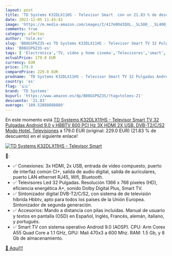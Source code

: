 ```yaml
---
layout: post
title: 'TD Systems K32DLX11HS - Televisor Smart  con un 21.83 % de descuento'
date: 2021-12-05 11:43:43
image: 'https://m.media-amazon.com/images/I/417m9O4IQXL._SL500_._SL400_.jpg'
comments: true
category: ofertas
author: 'tole.es'
slug: 'B08GSP6Z3S-es TD Systems K32DLX11HS - Televisor Smart TV 32 Pulgadas...'
sku: 'B08GSP6Z3S-es'
tags: [ 'Electrónica','TV, vídeo y home cinema','Televisores','smart','td systems','televisor','tv', ]
actualPrice: 179.0 EUR
currency: EUR
price: 179.0
comparePrice: 229.0 EUR
prodname: 'TD Systems K32DLX11HS - Televisor Smart TV 32 Pulgadas Android 9.0 y HBBTV  800 PCI Hz  3X HDMI  2X USB. DVB-T2/C/S2  Modo Hotel. Televisiones'
country: 'es'
flag: '🇪🇸'
brand: 'TD Systems'
buyurl: 'https://www.amazon.es/dp/B08GSP6Z3S/?tag=tolees-21'
descuento: '21.83'
average: '189.52888888889'
---
```


En este momento está [TD Systems K32DLX11HS - Televisor Smart TV 32 Pulgadas Android 9.0 y HBBTV  800 PCI Hz  3X HDMI  2X USB. DVB-T2/C/S2  Modo Hotel. Televisiones](https://www.amazon.es/dp/B08GSP6Z3S/?tag=tolees-21) a 179.0 EUR (original: 229.0 EUR) (21.83 %  de descuento) en el siguiente enlace!

[![TD Systems K32DLX11HS - Televisor Smart ](https://m.media-amazon.com/images/I/417m9O4IQXL._SL500_._SL400_.jpg)](https://www.amazon.es/dp/B08GSP6Z3S/?tag=tolees-21)

🔎:

- ✅ Conexiones: 3x HDMI, 2x USB, entrada de vídeo compuesto, puerto de interfaz común CI+, salida de audio digital, salida de auriculares, puerto LAN ethernet RJ45, Wifi, Bluetooth.
- ✅ Televisores Led 32 Pulgadas. Resolución 1366 x 768 píxeles (HD), eficiencia energética A+, sonido Dolby Digital Plus, Smart TV.
- ✅ Sintonizador digital DVB-T2/C/S2, con sistema de de televisión híbrida Hbbtv, apto para todos los países de la Unión Europea. Sintonizador de segunda generación.
- ✅ Accesorios: Mando a distancia con pilas incluidas. Manual de usuario y textos en pantalla (OSD) en Español, Inglés, Francés, alemán, italiano, y portugués.
- ✅ Smart TV con sistema operativo Android 9.0 (AOSP). CPU: Arm Corex A55 Quad Core a 1.1 GHz, GPU: Mali 470x3 a 600 Mhz. RAM: 1.5 Gb, y 8 Gb de almacenamiento.

[🛒 Aquí!!!](https://www.amazon.es/dp/B08GSP6Z3S/?tag=tolees-21)
